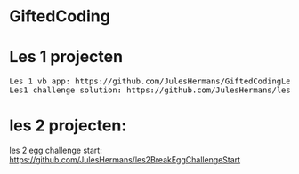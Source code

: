 # GiftedCoding
# Les 1 projecten
<pre>
Les 1 vb app: https://github.com/JulesHermans/GiftedCodingLes1VoorbeeldApp
Les1 challenge solution: https://github.com/JulesHermans/les1MyCardChallengeSolution
</pre>

# les 2 projecten:
les 2 egg challenge start: https://github.com/JulesHermans/les2BreakEggChallengeStart
